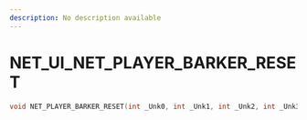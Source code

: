 ```yaml
---
description: No description available 
---
```


# NET_UI\_NET_PLAYER_BARKER_RESET

```cpp
void NET_PLAYER_BARKER_RESET(int _Unk0, int _Unk1, int _Unk2, int _Unk3);
```